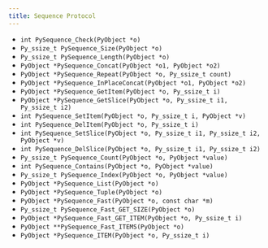```yaml
---
title: Sequence Protocol
---
```


- `int PySequence_Check(PyObject *o)`
- `Py_ssize_t PySequence_Size(PyObject *o)`
- `Py_ssize_t PySequence_Length(PyObject *o)`
- `PyObject *PySequence_Concat(PyObject *o1, PyObject *o2)`
- `PyObject *PySequence_Repeat(PyObject *o, Py_ssize_t count)`
- `PyObject *PySequence_InPlaceConcat(PyObject *o1, PyObject *o2)`
- `PyObject *PySequence_GetItem(PyObject *o, Py_ssize_t i)`
- `PyObject *PySequence_GetSlice(PyObject *o, Py_ssize_t i1, Py_ssize_t i2)`
- `int PySequence_SetItem(PyObject *o, Py_ssize_t i, PyObject *v)`
- `int PySequence_DelItem(PyObject *o, Py_ssize_t i)`
- `int PySequence_SetSlice(PyObject *o, Py_ssize_t i1, Py_ssize_t i2, PyObject *v)`
- `int PySequence_DelSlice(PyObject *o, Py_ssize_t i1, Py_ssize_t i2)`
- `Py_ssize_t PySequence_Count(PyObject *o, PyObject *value)`
- `int PySequence_Contains(PyObject *o, PyObject *value)`
- `Py_ssize_t PySequence_Index(PyObject *o, PyObject *value)`
- `PyObject *PySequence_List(PyObject *o)`
- `PyObject *PySequence_Tuple(PyObject *o)`
- `PyObject *PySequence_Fast(PyObject *o, const char *m)`
- `Py_ssize_t PySequence_Fast_GET_SIZE(PyObject *o)`
- `PyObject *PySequence_Fast_GET_ITEM(PyObject *o, Py_ssize_t i)`
- `PyObject **PySequence_Fast_ITEMS(PyObject *o)`
- `PyObject *PySequence_ITEM(PyObject *o, Py_ssize_t i)`
